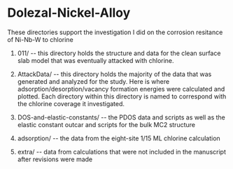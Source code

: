 # Dolezal-Nickel-Alloy

These directories support the investigation I did on the corrosion resitance of Ni-Nb-W to chlorine

1. 011/ -- this directory holds the structure and data for the clean surface slab model that was eventually attacked with chlorine.

2. AttackData/ -- this directory holds the majority of the data that was generated and analyzed for the study. Here is where adsorption/desorption/vacancy formation energies were calculated and plotted. Each directory within this directory is named to correspond with the chlorine coverage it investigated.

3. DOS-and-elastic-constants/ -- the PDOS data and scripts as well as the elastic constant outcar and scripts for the bulk MC2 structure

4. adsorption/ -- the data from the eight-site 1/15 ML chlorine calculation

5. extra/ -- data from calculations that were not included in the manuscript after revisions were made 


